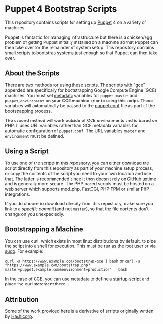 # Puppet 4 Bootstrap Scripts

This repository contains scripts for setting
up [Puppet](https://puppet.com/product/how-puppet-works) 4 on a variety
of machines.

Puppet is fantastic for managing infrastructure but there is a chicken/egg problem
of getting Puppet initially installed on a machine so that Puppet can then
take over for the remainder of system setup. This repository contains small scripts
to bootstrap systems just enough so that Puppet can then take over.

## About the Scripts

There are two methods for using these scripts. The scripts with "gce" appended are specifically for bootstrapping Google Compute Engine (GCE) machines. You must set [metadata](https://cloud.google.com/compute/docs/storing-retrieving-metadata) variables for `puppet_master` and `puppet_environment` on your GCE machine prior to using this script. These variables will automatically be passed to the [puppet.conf](https://docs.puppet.com/puppet/latest/config_file_main.html) file as part of the bootstrapping process.

The second method will work outside of GCE environments and is based on PHP. It uses URL variables rather than GCE metadata variables for automatic configuration of `puppet.conf`. The URL variables `master` and `environment` must be defined.

## Using a Script

To use one of the scripts in this repository, you can either download the
script directly from this repository as part of your machine setup process,
or copy the contents of the script you need to your own location and use that.
The latter is recommended since it then doesn't rely on GitHub uptime and
is generally more secure. The PHP based scripts must be hosted on a web server which supports mod_php, FastCGI, PHP-FPM or similar PHP integrations.

If you do choose to download directly from this repository, make sure
you link to a _specific commit_ (and not `master`), so that the file
contents don't change on you unexpectedly.

## Bootstrapping a Machine

You can use [curl](https://linux.die.net/man/1/curl), which exists in most linux distributions by default, to pipe the script into a shell for execution. This must be run as the root user or via [sudo](https://linux.die.net/man/8/sudo). For example:

`curl -s https://www.example.com/bootstrap-gce | bash`
or
`curl -s "https://www.example.com/bootstrap.php?master=puppet.example.com&environment=production" | bash`

In the case of GCE, you can use metadata to define a [startup-script](https://cloud.google.com/compute/docs/startupscript) and place the curl statement there.

## Attribution

Some of the work provided here is a derivative of scripts originally written by [Hashicorp](https://github.com/hashicorp/puppet-bootstrap).
